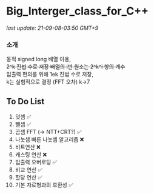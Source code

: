 # Big_Interger_class_for_C++
_last update: 21-09-08-03:50 GMT+9_

### 소개
동적 signed long 배열 이용,  
~~2^k 진법 수로 저장 배열의 i번 원소는 2^k^i 항의 계수~~  
입출력 편의를 위해 1ek 진법 수로 저장,  
k는 실험적으로 결정 (FFT 오차)  k->7  


## To Do List
1. 덧셈 ✅
2. 뺄셈 ✅
3. 곱셈 FFT (-> NTT+CRT?) ✅
5. 나눗셈 빠른 나눗셈 알고리즘 ❌
6. 비트연산 ❌
7. 캐스팅 연산 ❌
8. 입출력 오버로딩 ✅
9. 비교 연산 ✅
10. 할당 연산 ✅
11. 기본 자료형과의 호환성 ✅

